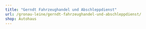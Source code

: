 ```yaml
---
title: "Gerndt Fahrzeughandel und Abschleppdienst"
url: /gronau-leine/gerndt-fahrzeughandel-und-abschleppdienst/
shop: Autohaus
---
```

